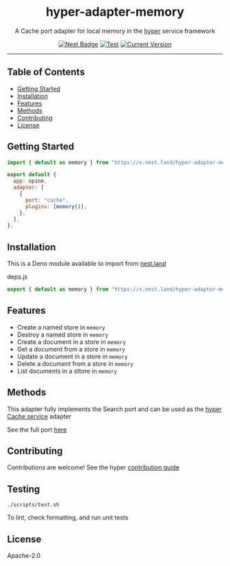 <h1 align="center">hyper-adapter-memory</h1>
<p align="center">A Cache port adapter for local memory in the <a href="https://hyper.io/">hyper</a>  service framework</p>
</p>
<p align="center">
  <a href="https://nest.land/package/hyper-adapter-memory"><img src="https://nest.land/badge.svg" alt="Nest Badge" /></a>
  <a href="https://github.com/hyper63/hyper-adapter-memory/actions/workflows/test.yml"><img src="https://github.com/hyper63/hyper-adapter-memory/actions/workflows/test.yml/badge.svg" alt="Test" /></a>
  <a href="https://github.com/hyper63/hyper-adapter-memory/tags/"><img src="https://img.shields.io/github/tag/hyper63/hyper-adapter-memory" alt="Current Version" /></a>
</p>

---

## Table of Contents

- [Getting Started](#getting-started)
- [Installation](#installation)
- [Features](#features)
- [Methods](#methods)
- [Contributing](#contributing)
- [License](#license)

## Getting Started

```js
import { default as memory } from "https://x.nest.land/hyper-adapter-memory@1.2.5/mod.js";

export default {
  app: opine,
  adapter: [
    {
      port: "cache",
      plugins: [memory()],
    },
  ],
};
```

## Installation

This is a Deno module available to import from
[nest.land](https://nest.land/package/hyper-adapter-memory)

deps.js

```js
export { default as memory } from "https://x.nest.land/hyper-adapter-memory@1.2.5/mod.js";
```

## Features

- Create a named store in `memory`
- Destroy a named store in `memory`
- Create a document in a store in `memory`
- Get a document from a store in `memory`
- Update a document in a store in `memory`
- Delete a document from a store in `memory`
- List documents in a sttore in `memory`

## Methods

This adapter fully implements the Search port and can be used as the
[hyper Cache service](https://docs.hyper.io/cache-api) adapter

See the full port [here](https://nest.land/package/hyper-port-cache)

## Contributing

Contributions are welcome! See the hyper
[contribution guide](https://docs.hyper.io/contributing-to-hyper)

## Testing

```
./scripts/test.sh
```

To lint, check formatting, and run unit tests

## License

Apache-2.0
